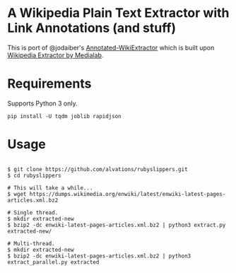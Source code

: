 # A Wikipedia Plain Text Extractor with Link Annotations (and stuff)

This is port of @jodaiber's [Annotated-WikiExtractor](https://github.com/jodaiber/Annotated-WikiExtractor) which is built upon [Wikipedia Extractor by Medialab](http://medialab.di.unipi.it/wiki/Wikipedia_Extractor).

# Requirements

Supports Python 3 only.

```
pip install -U tqdm joblib rapidjson
```

# Usage

```

$ git clone https://github.com/alvations/rubyslippers.git
$ cd rubyslippers

# This will take a while...
$ wget https://dumps.wikimedia.org/enwiki/latest/enwiki-latest-pages-articles.xml.bz2

# Single thread.
$ mkdir extracted-new
$ bzip2 -dc enwiki-latest-pages-articles.xml.bz2 | python3 extract.py extracted-new/

# Multi-thread.
$ mkdir extracted-new
$ bzip2 -dc enwiki-latest-pages-articles.xml.bz2 | python3 extract_parallel.py extracted

```

